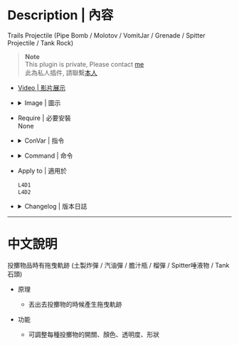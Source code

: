 # Description | 內容
Trails Projectile (Pipe Bomb / Molotov / VomitJar / Grenade / Spitter Projectile / Tank Rock)

> __Note__ <br/>
This plugin is private, Please contact [me](https://github.com/fbef0102/Game-Private_Plugin#私人插件列表-private-plugins-list)<br/>
此為私人插件, 請聯繫[本人](https://github.com/fbef0102/Game-Private_Plugin#私人插件列表-private-plugins-list)

* [Video | 影片展示](https://youtu.be/c_0ACD0VLQA)

* <details><summary>Image | 圖示</summary>

    <br/>![Trails_Projectile_1](image/Trails_Projectile_1.jpg)
    <br/>![Trails_Projectile_2](image/Trails_Projectile_2.jpg)
    <br/>![Trails_Projectile_3](image/Trails_Projectile_3.jpg)
    <br/>![Trails_Projectile_4](image/Trails_Projectile_4.jpg)
    <br/>![Trails_Projectile_5](image/Trails_Projectile_5.jpg)
    <br/>![Trails_Projectile_6](image/Trails_Projectile_6.jpg)
</details>

* Require | 必要安裝
<br>None

* <details><summary>ConVar | 指令</summary>

    * cfg/sourcemod/Trails_Projectile.cfg
        ```php
        // Enable/Disable plugin
        Trails_Projectile_enable "1"

        // (L4D2) Transparency of grenade trail. (10-255)
        Trails_Projectile_grenade_alpha "200"

        // (L4D2) Grenade trail color. Three values between 0-255 separated by spaces. RGB Color255 - Red Green Blue.
        // [default: 160 32 240]
        Trails_Projectile_grenade_color "160 32 240"

        // (L4D2) If 1, Enable grenade trail
        Trails_Projectile_grenade_enable "1"

        // (L4D2) Material of grenade trail. (1: liner, 2: dotted, 3: Random)
        Trails_Projectile_grenade_material "3"

        // Transparency of Molotov trail. (10-255)
        Trails_Projectile_molotov_alpha "200"

        // Molotov trail color. Three values between 0-255 separated by spaces. RGB Color255 - Red Green Blue.
        // [default: 255 255 0]
        Trails_Projectile_molotov_color "255 255 0"

        // If 1, Enable Molotov trail
        Trails_Projectile_molotov_enable "1"

        // Material of Molotov trail. (1: liner, 2: dotted, 3: Random)
        Trails_Projectile_molotov_material "3"

        // Transparency of pipe bomb trail. (10-255)
        Trails_Projectile_pipebomb_alpha "200"

        // pipe bomb trail color. Three values between 0-255 separated by spaces. RGB Color255 - Red Green Blue.
        // [default: 255 48 48]
        Trails_Projectile_pipebomb_color "255 48 48"

        // If 1, Enable pipe bomb trail
        Trails_Projectile_pipebomb_enable "1"

        // Material of pipe bomb trail. (1: liner, 2: dotted, 3: Random)
        Trails_Projectile_pipebomb_material "3"

        // Transparency of tank rock trail. (10-255)
        Trails_Projectile_rock_alpha "200"

        // Tank rock trail color. Three values between 0-255 separated by spaces. RGB Color255 - Red Green Blue.
        // [default: 200 200 200]
        Trails_Projectile_rock_color "200 200 200"

        // If 1, Enable tank rock trail
        Trails_Projectile_rock_enable "1"

        // Material of tank rock trail. (1: liner, 2: dotted, 3: Random)
        Trails_Projectile_rock_material "3"

        // (L4D2) Transparency of spitter projectile trail. (10-255)
        Trails_Projectile_spitter_alpha "200"

        // (L4D2) spitter projectile trail color. Three values between 0-255 separated by spaces. RGB Color255 - Red Green Blue.
        // [default: 0 255 0]
        Trails_Projectile_spitter_color "0 255 0"

        // (L4D2) If 1, Enable spitter projectile trail
        Trails_Projectile_spitter_enable "1"

        // (L4D2) Material of spitter projectile trail. (1: liner, 2: dotted, 3: Random)
        Trails_Projectile_spitter_material "3"

        // (L4D2) Transparency of vomitjar trail. (10-255)
        Trails_Projectile_vomitjar_alpha "200"

        // (L4D2) Vomitjar trail color. Three values between 0-255 separated by spaces. RGB Color255 - Red Green Blue.
        // [default: 50 205 50]
        Trails_Projectile_vomitjar_color "50 205 50"

        // (L4D2) If 1, Enable vomitjar trail
        Trails_Projectile_vomitjar_enable "1"

        // (L4D2) Material of vomitjar trail. (1: liner, 2: dotted, 3: Random)
        Trails_Projectile_vomitjar_material "3"
        ```
</details>

* <details><summary>Command | 命令</summary>
    
    None
</details>

* Apply to | 適用於
    ```
    L4D1
    L4D2
    ```

* <details><summary>Changelog | 版本日誌</summary>

    * v1.2 (2022-10-26)
        * More Cvars
        * Add spitter projectile
        * Auto generate cfg

    * v1.0
        * [By Mister_Game_Over](https://forums.alliedmods.net/showthread.php?t=301388)
</details>

- - - -
# 中文說明
投擲物品時有拖曳軌跡 (土製炸彈 / 汽油彈 / 膽汁瓶 / 榴彈 / Spitter唾液物 / Tank石頭)

* 原理
    * 丟出去投擲物的時候產生拖曳軌跡

* 功能
    * 可調整每種投擲物的開關、顏色、透明度、形狀



